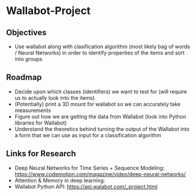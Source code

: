 # Wallabot-Project

## Objectives
* Use wallabot along with clasification algorithm (most likely bag of words / Neural Networks) in order to identify properties of the items and sort into groups

## Roadmap
* Decide upon which classes (identifiers) we want to test for (will require us to actually look into the items)
* (Potentially) print a 3D mount for wallabot so we can accurately take measurements
* Figure out how we are getting the data from Wallabot (look into Python libraries for Wallabot)
* Understand the theoretics behind turning the output of the Wallabot into a form that we can use as input for a classification algorithm

## Links for Research
* Deep Neural Networks for Time Series + Sequence Modeling: https://www.codemotion.com/magazine/video/deep-neural-networks/
* Attention & Memory in deep learning: 
* Wallabot Python API: https://api.walabot.com/_project.html
